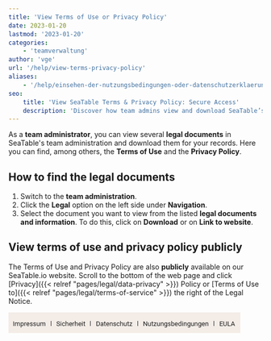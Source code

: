 ```yaml
---
title: 'View Terms of Use or Privacy Policy'
date: 2023-01-20
lastmod: '2023-01-20'
categories:
    - 'teamverwaltung'
author: 'vge'
url: '/help/view-terms-privacy-policy'
aliases:
    - '/help/einsehen-der-nutzungsbedingungen-oder-datenschutzerklaerung'
seo:
    title: 'View SeaTable Terms & Privacy Policy: Secure Access'
    description: 'Discover how team admins view and download SeaTable’s Terms of Service and Privacy Policy in the team admin menu or on the main site.'
---
```


As a **team administrator**, you can view several **legal documents** in SeaTable's team administration and download them for your records. Here you can find, among others, the **Terms of Use** and the **Privacy Policy**.

## How to find the legal documents

1. Switch to the **team administration**.
2. Click the **Legal** option on the left side under **Navigation**.
3. Select the document you want to view from the listed **legal documents and information**. To do this, click on **Download** or on **Link to website**.

## View terms of use and privacy policy publicly

The Terms of Use and Privacy Policy are also **publicly** available on our SeaTable.io website. Scroll to the bottom of the web page and click [Privacy]({{< relref "pages/legal/data-privacy" >}}) Policy or [Terms of Use to]({{< relref "pages/legal/terms-of-service" >}}) the right of the Legal Notice.

![Privacy policy and terms of use in the footer](images/Datenschutz-und-Nutzungsbedingungen-im-Footer.png)
